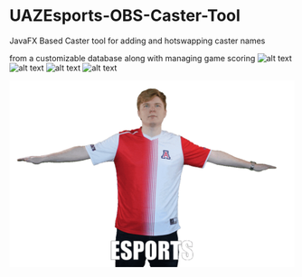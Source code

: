 # UAZEsports-OBS-Caster-Tool
JavaFX Based Caster tool for adding and hotswapping caster names

from a customizable database along with managing game scoring
![alt text](https://imgur.com/Ya8pHRN.png)
![alt text](https://i.imgur.com/yFvSrde.png)
![alt text](https://imgur.com/h5YUfJM.png)
![alt text](https://imgur.com/dCy4VgL.png)

![alt text](https://github.com/kaderator2/UAZEsports-OBS-Caster-Tool/blob/master/uazcastertool/resources/drizzlerotatefinal.gif)


